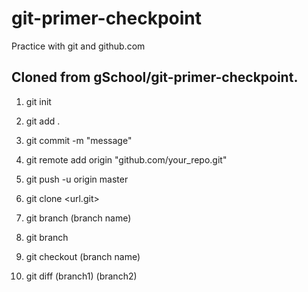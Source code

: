 # git-primer-checkpoint

Practice with git and github.com

Cloned from gSchool/git-primer-checkpoint.
---

1. git init
2. git add .
3. git commit -m "message"
4. git remote add origin "github.com/your_repo.git"
5. git push -u origin master

6. git clone <url.git>
7. git branch (branch name)
8. git branch
9. git checkout (branch name)
10. git diff (branch1) (branch2)
